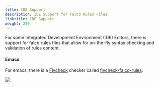 ```yaml
---
title: IDE Support
description: IDE Support for Falco Rules Files
linktitle: IDE Support
weight: 250
---
```


For some Integrated Development Environment (IDE) Editors, there is support for falco rules files that allow for on-the-fly syntax checking and validation of rules content.

#### Emacs

For emacs, there is a [Flycheck](https://www.flycheck.org) checker called [flycheck-falco-rules](https://github.com/falcosecurity/flycheck-falco-rules):

![](https://github.com/falcosecurity/flycheck-falco-rules/raw/main/flycheck-falco-rules-example.png)
